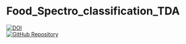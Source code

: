 # Food_Spectro_classification_TDA

[![DOI](https://zenodo.org/badge/DOI/10.5281/zenodo.17052560.svg)](https://doi.org/10.5281/zenodo.17052560)  
[![GitHub Repository](https://img.shields.io/badge/GitHub-Repository-orange?style=flat-square&logo=github)](https://github.com/leelyk/Food_Spectro_classification_TDA)

